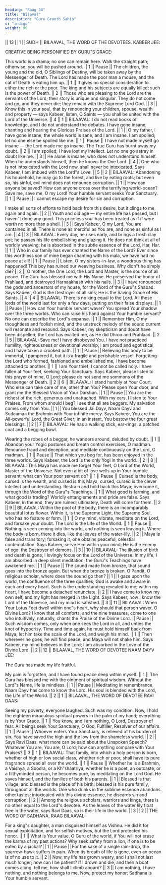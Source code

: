 ```yaml
---
heading: "Raag 34"
title: "Bilaval"
description: "Guru Granth Sahib"
c: "indigo"
weight: 90
---
```



|| 13 || 1 || SUDH ||
BILAAVAL, THE WORD OF THE DEVOTEES. KABEER JEE:

CREATIVE BEING PERSONIFIED BY GURU‟S GRACE:

This world is a drama; no one can remain here. Walk the straight path; otherwise, you
will be pushed around. || 1 || Pause || The children, the young and the old, O
Siblings of Destiny, will be taken away by the Messenger of Death. The Lord has made
the poor man a mouse, and the cat of Death is eating him up. || 1 || It gives no
special consideration to either the rich or the poor. The king and his subjects are
equally killed; such is the power of Death. || 2 || Those who are pleasing to the Lord
are the servants of the Lord; their story is unique and singular. They do not come and
go, and they never die; they remain with the Supreme Lord God. || 3 || Know this in
your soul, that by renouncing your children, spouse, wealth and property — says
Kabeer, listen, O Saints — you shall be united with the Lord of the Universe. || 4 || 1 ||
BILAAVAL: I do not read books of knowledge, and I do not understand the debates. I
have gone insane, chanting and hearing the Glorious Praises of the Lord. || 1 || O my
father, I have gone insane; the whole world is sane, and I am insane. I am spoiled; let
no one else be spoiled like me. || 1 || Pause || I have not made myself go insane —
the Lord made me go insane. The True Guru has burnt away my doubt. || 2 || I am
spoiled; I have lost my intellect. Let no one go astray in doubt like me. || 3 || He
alone is insane, who does not understand himself. When he understands himself, then
he knows the One Lord. || 4 || One who is not intoxicated with the Lord now, shall
never be intoxicated. Says Kabeer, I am imbued with the Lord‟s Love. || 5 || 2 ||
BILAAVAL: Abandoning his household, he may go to the forest, and live by eating
roots; but even so, his sinful, evil mind does not renounce corruption. || 1 || How can
anyone be saved? How can anyone cross over the terrifying world-ocean? Save me,
save me, O my Lord! Your humble servant seeks Your Sanctuary. || 1 || Pause || I
cannot escape my desire for sin and corruption. 

I make all sorts of efforts to hold back from this desire, but it clings to me, again and
again. || 2 || Youth and old age — my entire life has passed, but I haven‟t done any
good. This priceless soul has been treated as if if were worth no more than a shell. || 3
|| Says Kabeer, O my Lord, You are contained in all. There is none as merciful as You
are, and none as sinful as I am. || 4 || 3 || BILAAVAL: Every day, he rises early, and
brings a fresh clay pot; he passes his life embellishing and glazing it. He does not think
at all of worldly weaving; he is absorbed in the subtle essence of the Lord, Har, Har. ||
1 || Who in our family has ever chanted the Name of the Lord? Ever since this
worthless son of mine began chanting with his mala, we have had no peace at all! || 1
|| Pause || Listen, O my sisters-in-law, a wondrous thing has happened! This boy has
ruined our weaving business. Why didn‟t he simply die? || 2 || O mother, the One
Lord, the Lord and Master, is the source of all peace. The Guru has blessed me with His
Name. He preserved the honor of Prahlaad, and destroyed Harnaakhash with his nails.
|| 3 || I have renounced the gods and ancestors of my house, for the Word of the
Guru‟s Shabad. Says Kabeer, God is the Destroyer of all sins; He is the Saving Grace of
His Saints. || 4 || 4 || BILAAVAL: There is no king equal to the Lord. All these lords
of the world last for only a few days, putting on their false displays. || 1 || Pause ||
How can Your humble servant waver? You spread Your shadow over the three worlds.
Who can raise his hand against Your humble servant? No one can describe the Lord‟s
expanse. || 1 || Remember Him, O my thoughtless and foolish mind, and the
unstruck melody of the sound current will resonate and resound. Says Kabeer, my
skepticism and doubt have been dispelled; the Lord has exalted me, as He did Dhroo
and Prahlaad. || 2 || 5 || BILAAVAL: Save me! I have disobeyed You. I have not
practiced humility, righteousness or devotional worship; I am proud and egotistical, and
I have taken a crooked path. || 1 || Pause || Believing this body to be immortal, I
pampered it, but it is a fragile and perishable vessel. Forgetting the Lord who formed,
fashioned and embellished me, I have become attached to another. || 1 || I am Your
thief; I cannot be called holy. I have fallen at Your feet, seeking Your Sanctuary. Says
Kabeer, please listen to this prayer of mine, O Lord; please do not send me sommons of
the Messenger of Death. || 2 || 6 || BILAAVAL: I stand humbly at Your Court. Who
else can take care of me, other than You? Please open Your door, and grant me the
Blessed Vision of Your Darshan. || 1 || Pause || You are the richest of the rich,
generous and unattached. With my ears, I listen to Your Praises. From whom should I
beg? I see that all are beggars. My salvation comes only from You. || 1 || You blessed
Jai Dayv, Naam Dayv and Sudaamaa the Brahmin with Your infinite mercy. Says
Kabeer, You are the All-powerful Lord, the Great Giver; in an instant, You bestow the
four great blessings. || 2 || 7 || BILAAVAL: He has a walking stick, ear-rings, a
patched coat and a begging bowl. 

Wearing the robes of a beggar, he wanders around, deluded by doubt. || 1 ||
Abandon your Yogic postures and breath control exercises, O madman. Renounce fraud
and deception, and meditate continuously on the Lord, O madman. || 1 || Pause ||
That which you beg for, has been enjoyed in the three worlds. Says Kabeer, the Lord is
the only Yogi in the world. || 2 || 8 || BILAAVAL: This Maya has made me forget
Your feet, O Lord of the World, Master of the Universe. Not even a bit of love wells up
in Your humble servant; what can Your poor servant do? || 1 || Pause || Cursed is
the body, cursed is the wealth, and cursed is this Maya; cursed, cursed is the clever
intellect and understanding. Restrain and hold back this Maya; overcome it, through the
Word of the Guru‟s Teachings. || 1 || What good is farming, and what good is
trading? Worldly entanglements and pride are false. Says Kabeer, in the end, they are
ruined; ultimately, Death will come for them. || 2 || 9 || BILAAVAL: Within the pool
of the body, there is an incomparably beautiful lotus flower. Within it, is the Supreme
Light, the Supreme Soul, who has no feature or form. || 1 || O my mind, vibrate,
meditate on the Lord, and forsake your doubt. The Lord is the Life of the World. || 1 ||
Pause || Nothing is seen coming into the world, and nothing is seen leaving it. Where
the body is born, there it dies, like the leaves of the water-lily. || 2 || Maya is false
and transitory; forsaking it, one obtains peaceful, celestial contemplation. Says Kabeer,
serve Him within your mind; He is the Enemy of ego, the Destroyer of demons. || 3 ||
10 || BILAAVAL: The illusion of birth and death is gone; I lovingly focus on the Lord
of the Universe. In my life, I am absorbed in deep silent meditation; the Guru‟s
Teachings have awakened me. || 1 || Pause || The sound made from bronze, that
sound goes into the bronze again. But when the bronze is broken, O Pandit, O religious
scholar, where does the sound go then? || 1 || I gaze upon the world, the confluence
of the three qualities; God is awake and aware in each and every heart. Such is the
understanding revealed to me; within my heart, I have become a detached renunciate.
|| 2 || I have come to know my own self, and my light has merged in the Light. Says
Kabeer, now I know the Lord of the Universe, and my mind is satisfied. || 3 || 11 ||
BILAAVAL: When Your Lotus Feet dwell within one‟s heart, why should that person
waver, O Divine Lord? I know that all comforts, and the nine treasures, come to one
who intuitively, naturally, chants the Praise of the Divine Lord. || Pause || Such
wisdom comes, only when one sees the Lord in all, and unties the knot of hypocrisy.
Time and time again, he must hold himself back from Maya; let him take the scale of
the Lord, and weigh his mind. || 1 || Then wherever he goes, he will find peace, and
Maya will not shake him. Says Kabeer, my mind believes in the Lord; I am absorbed in
the Love of the Divine Lord. || 2 || 12 ||
BILAAVAL, THE WORD OF DEVOTEE NAAM DAYV JEE:



The Guru has made my life fruitful. 

My pain is forgotten, and I have found peace deep within myself. || 1 || The Guru has
blessed me with the ointment of spiritual wisdom. Without the Lord‟s Name, life is
mindless. || 1 || Pause || Meditating in remembrance, Naam Dayv has come to
know the Lord. His soul is blended with the Lord, the Life of the World. || 2 || 1 ||
BILAAVAL, THE WORD OF DEVOTEE RAVI DAAS:

Seeing my poverty, everyone laughed. Such was my condition. Now, I hold the
eighteen miraculous spiritual powers in the palm of my hand; everything is by Your
Grace. || 1 || You know, and I am nothing, O Lord, Destroyer of fear. All beings seek
Your Sanctuary, O God, Fulfiller, Resolver of our affairs. || 1 || Pause || Whoever
enters Your Sanctuary, is relieved of his burden of sin. You have saved the high and the
low from the shameless world. || 2 || Says Ravi Daas, what more can be said about
the Unspoken Speech? Whatever You are, You are, O Lord; how can anything compare
with Your Praises? || 3 || 1 || BILAAVAL: That family, into which a holy person is
born, whether of high or low social class, whether rich or poor, shall have its pure
fragrance spread all over the world. || 1 || Pause || Whether he is a Brahmin, a
Vaishya, a Soodra, or a Kh‟shaatriya; whether he is a poet, an outcaste, or a filthyminded person, he becomes pure, by meditating on the Lord God. He saves himself,
and the families of both his parents. || 1 || Blessed is that village, and blessed is the
place of his birth; blessed is his pure family, throughout all the worlds. One who drinks
in the sublime essence abandons other tastes; intoxicated with this divine essence, he
discards sin and corruption. || 2 || Among the religious scholars, warriors and kings,
there is no other equal to the Lord‟s devotee. As the leaves of the water lily float free in
the water, says Ravi Daas, so is their life in the world. || 3 || 2 ||
THE WORD OF SADHANA, RAAG BILAAVAL:

For a king‟s daughter, a man disguised himself as Vishnu. He did it for sexual
exploitation, and for selfish motives, but the Lord protected his honor. || 1 || What is
Your value, O Guru of the world, if You will not erase the karma of my past actions?
Why seek safety from a lion, if one is to be eaten by a jackal? || 1 || Pause || For
the sake of a single rain-drop, the sparrow-hawk suffers in pain. When its breath of life
is gone, even an ocean is of no use to it. || 2 || Now, my life has grown weary, and I
shall not last much longer; how can I be patient? If I drown and die, and then a boat
comes along, tell me, how shall I climb aboard? || 3 || I am nothing, I have nothing,
and nothing belongs to me. Now, protect my honor; Sadhana is Your humble servant.

